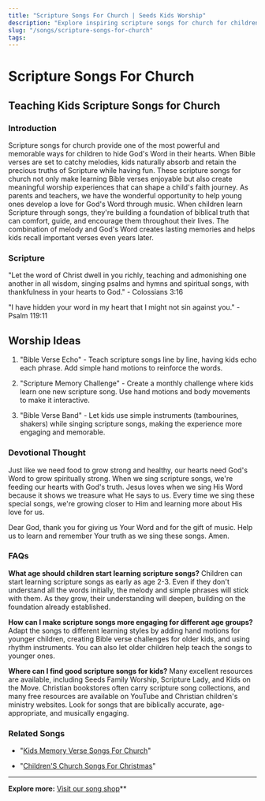 ```yaml
---
title: "Scripture Songs For Church | Seeds Kids Worship"
description: "Explore inspiring scripture songs for church for children's worship and faith development. Biblical music resources for families and ministry."
slug: "/songs/scripture-songs-for-church"
tags:
---
```


# Scripture Songs For Church

## Teaching Kids Scripture Songs for Church

### Introduction
Scripture songs for church provide one of the most powerful and memorable ways for children to hide God's Word in their hearts. When Bible verses are set to catchy melodies, kids naturally absorb and retain the precious truths of Scripture while having fun. These scripture songs for church not only make learning Bible verses enjoyable but also create meaningful worship experiences that can shape a child's faith journey. As parents and teachers, we have the wonderful opportunity to help young ones develop a love for God's Word through music. When children learn Scripture through songs, they're building a foundation of biblical truth that can comfort, guide, and encourage them throughout their lives. The combination of melody and God's Word creates lasting memories and helps kids recall important verses even years later.

### Scripture
"Let the word of Christ dwell in you richly, teaching and admonishing one another in all wisdom, singing psalms and hymns and spiritual songs, with thankfulness in your hearts to God." - Colossians 3:16

"I have hidden your word in my heart that I might not sin against you." - Psalm 119:11

## Worship Ideas
1. "Bible Verse Echo" - Teach scripture songs line by line, having kids echo each phrase. Add simple hand motions to reinforce the words.

2. "Scripture Memory Challenge" - Create a monthly challenge where kids learn one new scripture song. Use hand motions and body movements to make it interactive.

3. "Bible Verse Band" - Let kids use simple instruments (tambourines, shakers) while singing scripture songs, making the experience more engaging and memorable.

### Devotional Thought
Just like we need food to grow strong and healthy, our hearts need God's Word to grow spiritually strong. When we sing scripture songs, we're feeding our hearts with God's truth. Jesus loves when we sing His Word because it shows we treasure what He says to us. Every time we sing these special songs, we're growing closer to Him and learning more about His love for us.

Dear God, thank you for giving us Your Word and for the gift of music. Help us to learn and remember Your truth as we sing these songs. Amen.

### FAQs
**What age should children start learning scripture songs?**
Children can start learning scripture songs as early as age 2-3. Even if they don't understand all the words initially, the melody and simple phrases will stick with them. As they grow, their understanding will deepen, building on the foundation already established.

**How can I make scripture songs more engaging for different age groups?**
Adapt the songs to different learning styles by adding hand motions for younger children, creating Bible verse challenges for older kids, and using rhythm instruments. You can also let older children help teach the songs to younger ones.

**Where can I find good scripture songs for kids?**
Many excellent resources are available, including Seeds Family Worship, Scripture Lady, and Kids on the Move. Christian bookstores often carry scripture song collections, and many free resources are available on YouTube and Christian children's ministry websites. Look for songs that are biblically accurate, age-appropriate, and musically engaging.

### Related Songs

- "[Kids Memory Verse Songs For Church](/songs/kids-memory-verse-songs-for-church/)"

- "[Children'S Church Songs For Christmas](/activities/children-s-church-songs-for-christmas/)"

---

**Explore more:** [Visit our song shop](https://seedskidsworship.com/shop)**

<!-- Schema Markup -->
<script type="application/ld+json">
{
  "@context": "https://schema.org",
  "@type": "MusicRecording",
  "name": "Scripture Songs For Church",
  "byArtist": {
    "@type": "MusicGroup",
    "name": "Seeds Kids Worship"
  },
  "isFamilyFriendly": true,
  "url": "https://seedskidsworship.com/songs/scripture-songs-for-church/"
}
</script>